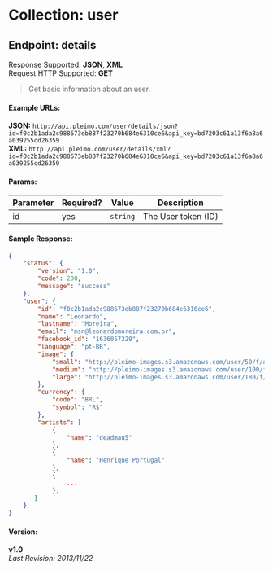 Collection: user
================

Endpoint: details
-----------------
Response Supported: __JSON__, __XML__ <br>
Request HTTP Supported: __GET__

> Get basic information about an user.

#### Example URLs:
__JSON:__ `http://api.pleimo.com/user/details/json?id=f0c2b1ada2c988673eb887f23270b684e6310ce6&api_key=bd7203c61a13f6a8a6a039255cd26359` <br>
__XML:__ `http://api.pleimo.com/user/details/xml?id=f0c2b1ada2c988673eb887f23270b684e6310ce6&api_key=bd7203c61a13f6a8a6a039255cd26359`

#### Params:
| Parameter     | Required?     | Value      | Description          |
| ------------- | ------------- | ---------- | -------------------- |
| id            | yes           | `string`   | The User token (ID)  |

#### Sample Response:
```json
{
    "status": {
        "version": "1.0",
        "code": 200,
        "message": "success"
    },
    "user": {
        "id": "f0c2b1ada2c988673eb887f23270b684e6310ce6",
        "name": "Leonardo",
        "lastname": "Moreira",
        "email": "msn@leonardomoreira.com.br",
        "facebook_id": "1636057229",
        "language": "pt-BR",
        "image": {
            "small": "http://pleimo-images.s3.amazonaws.com/user/50/f/a/9/f/a/fa9faf8f176f12f844af7f36adb4cfdb.jpg",
            "medium": "http://pleimo-images.s3.amazonaws.com/user/100/f/a/9/f/a/fa9faf8f176f12f844af7f36adb4cfdb.jpg",
            "large": "http://pleimo-images.s3.amazonaws.com/user/180/f/a/9/f/a/fa9faf8f176f12f844af7f36adb4cfdb.jpg"
        },
        "currency": {
            "code": "BRL",
            "symbol": "R$"
        },
        "artists": [
            {
                "name": "deadmau5"
            },
            {
                "name": "Henrique Portugal"
            },
            {
                ...
            },
       ]
    }
}
```

#### Version:
__v1.0__ <br>
*Last Revision: 2013/11/22*